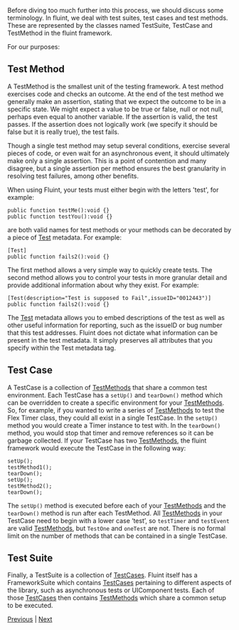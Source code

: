 Before diving too much further into this process, we should discuss some terminology.
In fluint, we deal with test suites, test cases and test methods. These are represented by the classes named TestSuite, TestCase and TestMethod in the fluint framework.

For our purposes:
## Test Method ##
A TestMethod is the smallest unit of the testing framework. A test method exercises code and checks an outcome.  At the end of the test method we generally make an assertion, stating that we expect the outcome to be in a specific state. We might expect a value to be true or false, null or not null, perhaps even equal to another variable. If the assertion is valid, the test passes. If the assertion does not logically work (we specify it should be false but it is really true), the test fails.

Though a single test method may setup several conditions, exercise several pieces of code, or even wait for an asynchronous event, it should ultimately make only a single assertion. This is a point of contention and many disagree, but a single assertion per method ensures the best granularity in resolving test failures, among other benefits.

When using Fluint, your tests must either begin with the letters 'test', for example:

```
public function testMe():void {}
public function testYou():void {}
```

are both valid names for test methods or your methods can be decorated by a piece of [Test](Test.md) metadata. For example:
```
[Test]
public function fails2():void {}
```

The first method allows a very simple way to quickly create tests. The second method allows you to control your tests in more granular detail and provide additional information about why they exist. For example:

```
[Test(description="Test is supposed to Fail",issueID="0012443")]
public function fails2():void {}
```

The [Test](Test.md) metadata allows you to embed descriptions of the test as well as other useful information for reporting, such as the issueID or bug number that this test addresses. Fluint does not dictate what information can be present in the test metadata. It simply preserves all attributes that you specify within the Test metadata tag.

## Test Case ##
A TestCase is a collection of [TestMethods](TestMethod.md) that share a common test environment. Each TestCase has a `setUp()` and `tearDown()` method which can be overridden to create a specific environment for your [TestMethods](TestMethod.md). So, for example, if you wanted to write a series of [TestMethods](TestMethod.md) to test the Flex Timer class, they could all exist in a single TestCase. In the `setUp()` method you would create a Timer instance to test with. In the `tearDown()` method, you would stop that timer and remove references so it can be garbage collected. If your TestCase has two [TestMethods](TestMethod.md), the fluint framework would execute the TestCase in the following way:
```
setUp();
testMethod1();
tearDown();
setUp();
testMethod2();
tearDown();
```
The `setUp()` method is executed before each of your [TestMethods](TestMethod.md) and the `tearDown()` method is run after each TestMethod. All [TestMethods](TestMethod.md) in your TestCase need to begin with a lower case ‘test’, so `testTimer` and `testEvent` are valid [TestMethods](TestMethod.md), but `TestOne` and `oneTest` are not. There is no formal limit on the number of methods that can be contained in a single TestCase.

## Test Suite ##
Finally, a TestSuite is a collection of [TestCases](TestCase.md). Fluint itself has a FrameworkSuite which contains [TestCases](TestCase.md) pertaining to different aspects of the library, such as asynchronous tests or UIComponent tests. Each of those [TestCases](TestCase.md) then contains [TestMethods](TestMethod.md) which share a common setup to be executed.


[Previous](GettingStarted.md) | [Next](TestRunners.md)